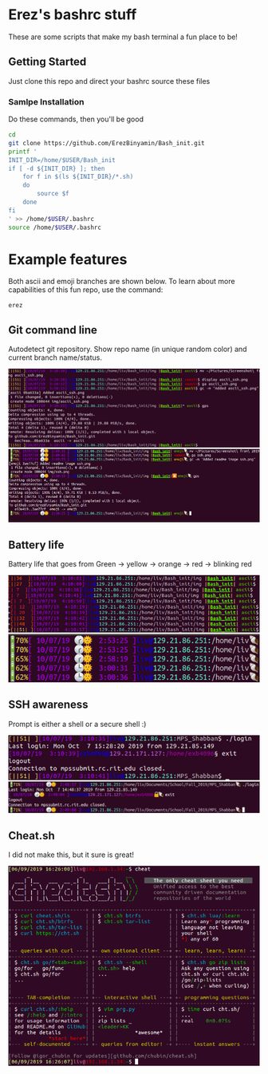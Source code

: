 # Erez's bashrc stuff

These are some scripts that make my bash terminal a fun place to be!

## Getting Started

Just clone this repo and direct your bashrc source these files

### Samlpe Installation

Do these commands, then you'll be good

```bash
cd
git clone https://github.com/ErezBinyamin/Bash_init.git
printf '
INIT_DIR=/home/$USER/Bash_init
if [ -d ${INIT_DIR} ]; then
    for f in $(ls ${INIT_DIR}/*.sh)
    do
        source $f
    done
fi
' >> /home/$USER/.bashrc
source /home/$USER/.bashrc

```

# Example features
Both ascii and emoji branches are shown below. To learn about more capabilities of this fun repo, use the command:
```
erez
```

## Git command line
Autodetect git repository. Show repo name (in unique random color) and current branch name/status.

![Git Command line](img/ascii/gitcmdline.png)
![Git Command line](img/emoji/gitcmdline.png)

## Battery life
Battery life that goes from Green -> yellow -> orange -> red -> blinking red

![Git Command line](img/ascii/battery.png)
![Git Command line](img/emoji/battery.png)

## SSH awareness
Prompt is either a shell or a secure shell :)

![Git Command line](img/ascii/ssh.png)
![Git Command line](img/emoji/ssh.png)

## Cheat.sh
I did not make this, but it sure is great!

![Cheat.sh](img/cheatsh.png)
